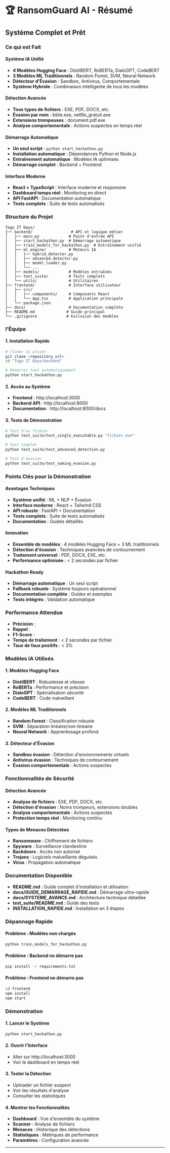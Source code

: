 # 🏆 RansomGuard AI - Résumé 

##  Système Complet et Prêt

###  Ce qui est Fait

####  **Système IA Unifié**
- **4 Modèles Hugging Face** : DistilBERT, RoBERTa, DialoGPT, CodeBERT
- **3 Modèles ML Traditionnels** : Random Forest, SVM, Neural Network
- **Détecteur d'Évasion** : Sandbox, Antivirus, Comportementale
- **Système Hybride** : Combinaison intelligente de tous les modèles

####  **Détection Avancée**
-  **Tous types de fichiers** : EXE, PDF, DOCX, etc.
-  **Évasion par nom** : bible.exe, netflix_gratuit.exe
-  **Extensions trompeuses** : document.pdf.exe
-  **Analyse comportementale** : Actions suspectes en temps réel

####  **Démarrage Automatique**
- **Un seul script** : `python start_hackathon.py`
- **Installation automatique** : Dépendances Python et Node.js
- **Entraînement automatique** : Modèles IA optimisés
- **Démarrage complet** : Backend + Frontend

####  **Interface Moderne**
- **React + TypeScript** : Interface moderne et responsive
- **Dashboard temps réel** : Monitoring en direct
- **API FastAPI** : Documentation automatique
- **Tests complets** : Suite de tests automatisés

###  **Structure du Projet**

```
Togo IT Days/
├── backend/                 # API et logique métier
│   ├── main.py             # Point d'entrée API
│   ├── start_hackathon.py  # Démarrage automatique
│   ├── train_models_for_hackathon.py  # Entraînement unifié
│   ├── ml_engine/          # Moteurs IA
│   │   ├── hybrid_detector.py
│   │   ├── advanced_detector.py
│   │   ├── model_loader.py
│   │   └── ...
│   ├── models/             # Modèles entraînés
│   ├── test_suite/         # Tests complets
│   └── utils/              # Utilitaires
├── frontend/               # Interface utilisateur
│   ├── src/
│   │   ├── components/     # Composants React
│   │   └── App.tsx         # Application principale
│   └── package.json
├── docs/                   # Documentation complète
├── README.md              # Guide principal
└── .gitignore             # Exclusion des modèles
```

###  **l'Équipe**

#### 1. **Installation Rapide**
```bash
# Cloner le projet
git clone <repository_url>
cd "Togo IT Days/backend"

# Démarrer tout automatiquement
python start_hackathon.py
```

#### 2. **Accès au Système**
- **Frontend** : http://localhost:3000
- **Backend API** : http://localhost:8000
- **Documentation** : http://localhost:8000/docs

#### 3. **Tests de Démonstration**
```bash
# Test d'un fichier
python test_suite/test_single_executable.py "fichier.exe"

# Test complet
python test_suite/test_advanced_detection.py

# Test d'évasion
python test_suite/test_naming_evasion.py
```

###  **Points Clés pour la Démonstration**

####  **Avantages Techniques**
- **Système unifié** : ML + NLP + Évasion
- **Interface moderne** : React + Tailwind CSS
- **API robuste** : FastAPI + Documentation
- **Tests complets** : Suite de tests automatisés
- **Documentation** : Guides détaillés

####  **Innovation**
- **Ensemble de modèles** : 4 modèles Hugging Face + 3 ML traditionnels
- **Détection d'évasion** : Techniques avancées de contournement
- **Traitement universel** : PDF, DOCX, EXE, etc.
- **Performance optimisée** : < 2 secondes par fichier

####  **Hackathon Ready**
- **Démarrage automatique** : Un seul script
- **Fallback robuste** : Système toujours opérationnel
- **Documentation complète** : Guides et exemples
- **Tests intégrés** : Validation automatique

###  **Performance Attendue**

- **Précision** : 
- **Rappel** : 
- **F1-Score** : 
- **Temps de traitement** : < 2 secondes par fichier
- **Taux de faux positifs** : < 3%

###  **Modèles IA Utilisés**

#### 1. **Modèles Hugging Face**
- **DistilBERT** : Robustesse et vitesse
- **RoBERTa** : Performance et précision
- **DialoGPT** : Spécialisation sécurité
- **CodeBERT** : Code malveillant

#### 2. **Modèles ML Traditionnels**
- **Random Forest** : Classification robuste
- **SVM** : Séparation linéaire/non-linéaire
- **Neural Network** : Apprentissage profond

#### 3. **Détecteur d'Évasion**
- **Sandbox évasion** : Détection d'environnements virtuels
- **Antivirus évasion** : Techniques de contournement
- **Évasion comportementale** : Actions suspectes

###  **Fonctionnalités de Sécurité**

#### Détection Avancée
-  **Analyse de fichiers** : EXE, PDF, DOCX, etc.
-  **Détection d'évasion** : Noms trompeurs, extensions doubles
-  **Analyse comportementale** : Actions suspectes
-  **Protection temps réel** : Monitoring continu

#### Types de Menaces Détectées
-  **Ransomware** : Chiffrement de fichiers
-  **Spyware** : Surveillance clandestine
-  **Backdoors** : Accès non autorisé
-  **Trojans** : Logiciels malveillants déguisés
-  **Virus** : Propagation automatique

###  **Documentation Disponible**

- **README.md** : Guide complet d'installation et utilisation
- **docs/GUIDE_DEMARRAGE_RAPIDE.md** : Démarrage ultra-rapide
- **docs/SYSTEME_AVANCE.md** : Architecture technique détaillée
- **test_suite/README.md** : Guide des tests
- **INSTALLATION_RAPIDE.md** : Installation en 3 étapes

###  **Dépannage Rapide**

#### Problème : Modèles non chargés
```bash
python train_models_for_hackathon.py
```

#### Problème : Backend ne démarre pas
```bash
pip install -r requirements.txt
```

#### Problème : Frontend ne démarre pas
```bash
cd frontend
npm install
npm start
```

###  **Démonstration**

#### 1. **Lancer le Système**
```bash
python start_hackathon.py
```

#### 2. **Ouvrir l'Interface**
- Aller sur http://localhost:3000
- Voir le dashboard en temps réel

#### 3. **Tester la Détection**
- Uploader un fichier suspect
- Voir les résultats d'analyse
- Consulter les statistiques

#### 4. **Montrer les Fonctionnalités**
- **Dashboard** : Vue d'ensemble du système
- **Scanner** : Analyse de fichiers
- **Menaces** : Historique des détections
- **Statistiques** : Métriques de performance
- **Paramètres** : Configuration avancée



---

